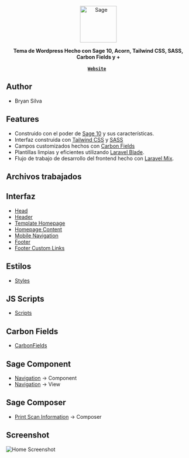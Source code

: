 <p align="center">
  <a href="https://printscan.sagedevelopment.tech/">
    <img alt="Sage" src="https://printscan.sagedevelopment.tech/wp-content/themes/printscan/public/images/footer-logo.svg" height="100">
  </a>
</p>

<p align="center">
  <strong>Tema de Wordpress Hecho con Sage 10, Acorn, Tailwind CSS, SASS, Carbon Fields y +</strong>
</p>

<p align="center">
  <a href="https://printscan.sagedevelopment.tech/" target="_blank"><strong><code>Website</code></strong></a> &nbsp;
</p>

## Author
- Bryan Silva

## Features

- Construido con el poder de [Sage 10](https://roots.io/sage/) y sus características.
- Interfaz construida con [Tailwind CSS](https://tailwindcss.com/) y [SASS](https://sass-lang.com/)
- Campos customizados hechos con [Carbon Fields](https://carbonfields.net/)
- Plantillas limpias y eficientes utilizando [Laravel Blade](https://laravel.com/docs/master/blade).
- Flujo de trabajo de desarrollo del frontend hecho con [Laravel Mix](https://laravel-mix.com/).

## Archivos trabajados

## Interfaz
- [Head](https://github.com/bryan2811/printscan/blob/master/resources/views/head.blade.php)
- [Header](https://github.com/bryan2811/printscan/blob/master/resources/views/partials/page-header.blade.php)
- [Template Homepage](https://github.com/bryan2811/printscan/blob/master/resources/views/template-homepage.blade.php)
- [Homepage Content](https://github.com/bryan2811/printscan/blob/master/resources/views/sections/homepage-content.blade.php)
- [Mobile Navigation](https://github.com/bryan2811/printscan/blob/master/resources/views/sections/mobile-navigation.blade.php)
- [Footer](https://github.com/bryan2811/printscan/blob/master/resources/views/sections/footer.blade.php)
- [Footer Custom Links](https://github.com/bryan2811/printscan/blob/master/resources/views/sections/footer-contact-links.blade.php)

## Estilos
- [Styles](https://github.com/bryan2811/printscan/tree/master/resources/styles)

## JS Scripts
- [Scripts](https://github.com/bryan2811/printscan/tree/master/resources/scripts)

## Carbon Fields
- [CarbonFields](https://github.com/bryan2811/printscan/blob/master/app/Hooks/CarbonFields.php)

## Sage Component
- [Navigation](https://github.com/bryan2811/printscan/blob/master/app/View/Components/Navigation.php) -> Component
- [Navigation](https://github.com/bryan2811/printscan/blob/master/resources/views/components/navigation.blade.php) -> View

## Sage Composer
- [Print Scan Information](https://github.com/bryan2811/printscan/blob/master/app/View/Composers/PrintScanInformation.php) -> Composer

## Screenshot

![Home Screenshot](https://printscan.sagedevelopment.tech/wp-content/uploads/2022/11/home.png)
